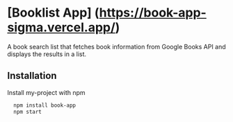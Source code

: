 
# [Booklist App] (https://book-app-sigma.vercel.app/)
A book search list that fetches book information from Google Books API and displays the results in a list.

## Installation

Install my-project with npm

```bash
  npm install book-app
  npm start
```
    

